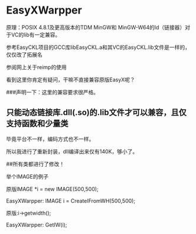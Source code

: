 # EasyXWarpper



原理：POSIX 4.8.1及更高版本的TDM MinGW和 MinGW-W64的ld（链接器）对于VC的lib有一定兼容。


参考EasyCKL项目的GCC库libEasyCKL.a和其VC的EasyCKL.lib文件是一样的，仅仅改了拓展名


参阅网上关于reimp的使用


看到这里你肯定有疑问，干嘛不直接兼容原版EasyX呢？


###声明一下：这里的兼容要求很严格。


## 只能动态链接库.dll(.so)的.lib文件才可以兼容，且仅支持函数和少量类


毕竟平台不一样，编码方式也不一样。


所以我进行了重新封装，dll编译出来仅有140K，够小了。


##所有类都进行了修改！


举个IMAGE的例子


原版IMAGE *i = new  IMAGE(500,500);


EasyXWarpper: IMAGE i = CreateIFromWH(500,500);




原版:i->getwidth();


EasyXWarpper: GetIW(i);

